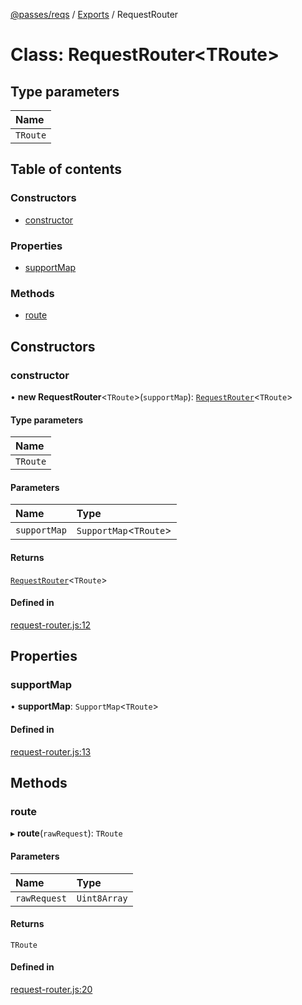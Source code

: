[@passes/reqs](../README.md) / [Exports](../modules.md) / RequestRouter

# Class: RequestRouter\<TRoute\>

## Type parameters

| Name |
| :------ |
| `TRoute` |

## Table of contents

### Constructors

- [constructor](RequestRouter.md#constructor)

### Properties

- [supportMap](RequestRouter.md#supportmap)

### Methods

- [route](RequestRouter.md#route)

## Constructors

### constructor

• **new RequestRouter**\<`TRoute`\>(`supportMap`): [`RequestRouter`](RequestRouter.md)\<`TRoute`\>

#### Type parameters

| Name |
| :------ |
| `TRoute` |

#### Parameters

| Name | Type |
| :------ | :------ |
| `supportMap` | `SupportMap`\<`TRoute`\> |

#### Returns

[`RequestRouter`](RequestRouter.md)\<`TRoute`\>

#### Defined in

[request-router.js:12](https://github.com/passes-org/passes/blob/3a6a81a/packages/reqs/src/request-router.js#L12)

## Properties

### supportMap

• **supportMap**: `SupportMap`\<`TRoute`\>

#### Defined in

[request-router.js:13](https://github.com/passes-org/passes/blob/3a6a81a/packages/reqs/src/request-router.js#L13)

## Methods

### route

▸ **route**(`rawRequest`): `TRoute`

#### Parameters

| Name | Type |
| :------ | :------ |
| `rawRequest` | `Uint8Array` |

#### Returns

`TRoute`

#### Defined in

[request-router.js:20](https://github.com/passes-org/passes/blob/3a6a81a/packages/reqs/src/request-router.js#L20)
